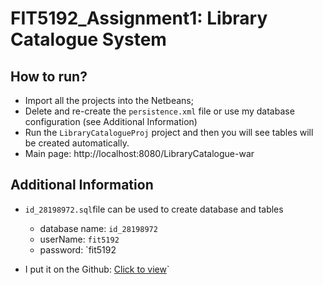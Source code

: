 # FIT5192_Assignment1: Library Catalogue System

## How to run?
- Import all the projects into the Netbeans;
- Delete and re-create the `persistence.xml` file or use my database configuration (see Additional Information)
- Run the `LibraryCatalogueProj` project and then you will see tables will be created automatically.
- Main page: http://localhost:8080/LibraryCatalogue-war

## Additional Information
- `id_28198972.sql`file can be used to create database and tables
  - database name: `id_28198972`
  - userName: `fit5192`
  - password: `fit5192
- I put it on the Github: [Click to view][1]`


  [1]: https://github.com/lawlite19/FIT5192_Assignment1